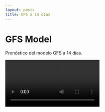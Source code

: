 ```yaml
---
layout: posts
title: GFS a 14 días
---
```


# GFS Model
Pronóstico del modelo GFS a 14 días.

<video class="post__img myvideo" controls autoplay>
  <source src="/assets/images/Spain6_1/frontogenesis.mp4" type="video/mp4">
</video>
